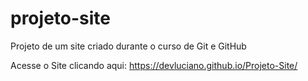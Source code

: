 # projeto-site
 Projeto de um site criado durante o curso de Git e GitHub

 Acesse o Site clicando aqui: https://devluciano.github.io/Projeto-Site/
